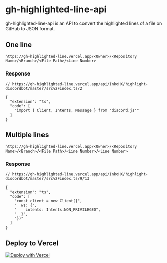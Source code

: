 # gh-highlighted-line-api

gh-highlighted-line-api is an API to convert the highlighted lines of a file on GitHub to JSON format.

## One line

```
https://gh-highlighted-line.vercel.app/<Owner>/<Repository Name>/<Branch>/<File Path>/<Line Number>
```

### Response

```jsonc
// https://gh-highlighted-line.vercel.app/api/InkoHX/highlight-discordbot/master/src%2Findex.ts/2

{
  "extension": "ts",
  "code": [
    "import { Client, Intents, Message } from 'discord.js'"
  ]
}
```

## Multiple lines

```
https://gh-highlighted-line.vercel.app/<Owner>/<Repository Name>/<Branch>/<File Path>/<Line Number>/<Line Number>
```

### Response

```jsonc
// https://gh-highlighted-line.vercel.app/api/InkoHX/highlight-discordbot/master/src%2Findex.ts/9/13

{
  "extension": "ts",
  "code": [
    "const client = new Client({",
    "  ws: {",
    "    intents: Intents.NON_PRIVILEGED",
    "  }",
    "})"
  ]
}
```

## Deploy to Vercel

[![Deploy with Vercel](https://vercel.com/button)](https://vercel.com/import/git?s=https%3A%2F%2Fgithub.com%2FInkoHX%2Fgh-highlighted-line-api)
